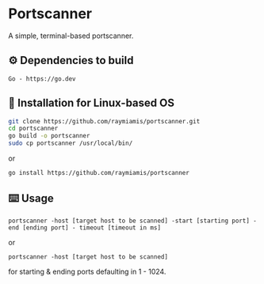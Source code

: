 # Portscanner

A simple, terminal-based portscanner.

## ⚙️ Dependencies to build

```
Go - https://go.dev
```

## 🔧 Installation for Linux-based OS

```bash
git clone https://github.com/raymiamis/portscanner.git
cd portscanner
go build -o portscanner
sudo cp portscanner /usr/local/bin/
```
or
```bash
go install https://github.com/raymiamis/portscanner
```

## ⌨️ Usage

```
portscanner -host [target host to be scanned] -start [starting port] -end [ending port] - timeout [timeout in ms]
```
or
```
portscanner -host [target host to be scanned]
```
for starting & ending ports defaulting in 1 - 1024.